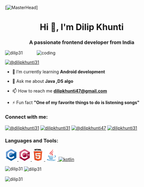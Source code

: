 [![MasterHead](https://1.bp.blogspot.com/-7A4WynwLsMw/XbBpCXG8fHI/AAAAAAAAMt4/uOa1bpLskYgrwGbllhSu2SDj_Mig8SXJQCLcBGAsYHQ/s1600/2000_600px.gif)]
<h1 align="center">Hi 👋, I'm Dilip Khunti</h1>
<h3 align="center">A passionate frontend developer from India</h3>
<img align="right" alt ="coding" width="400" src="https://cdn.dribbble.com/users/1162077/screenshots/3848914/programmer.gif">

<p align="left"> <img src="https://komarev.com/ghpvc/?username=dilip31&label=Profile%20views&color=0e75b6&style=flat" alt="dilip31" /> </p>

<p align="left"> <a href="https://twitter.com/@dilipkhunti31" target="blank"><img src="https://img.shields.io/twitter/follow/@dilipkhunti31?logo=twitter&style=for-the-badge" alt="@dilipkhunti31" /></a> </p>

- 🌱 I’m currently learning **Android development**

- 💬 Ask me about **Java ,DS algo**

- 📫 How to reach me **dilipkhunti47@gmail.com**

- ⚡ Fun fact **"One of my favorite things to do is listening songs"**

<h3 align="left">Connect with me:</h3>
<p align="left">
<a href="https://twitter.com/@dilipkhunti31" target="blank"><img align="center" src="https://raw.githubusercontent.com/rahuldkjain/github-profile-readme-generator/master/src/images/icons/Social/twitter.svg" alt="@dilipkhunti31" height="30" width="40" /></a>
<a href="https://instagram.com/dilipkhunti31" target="blank"><img align="center" src="https://raw.githubusercontent.com/rahuldkjain/github-profile-readme-generator/master/src/images/icons/Social/instagram.svg" alt="dilipkhunti31" height="30" width="40" /></a>
<a href="https://www.hackerrank.com/@dilipkhunti47" target="blank"><img align="center" src="https://raw.githubusercontent.com/rahuldkjain/github-profile-readme-generator/master/src/images/icons/Social/hackerrank.svg" alt="@dilipkhunti47" height="30" width="40" /></a>
<a href="https://www.leetcode.com/dilipkhunti31" target="blank"><img align="center" src="https://raw.githubusercontent.com/rahuldkjain/github-profile-readme-generator/master/src/images/icons/Social/leet-code.svg" alt="dilipkhunti31" height="30" width="40" /></a>
</p>

<h3 align="left">Languages and Tools:</h3>
<p align="left"> <a href="https://www.cprogramming.com/" target="_blank" rel="noreferrer"> <img src="https://raw.githubusercontent.com/devicons/devicon/master/icons/c/c-original.svg" alt="c" width="40" height="40"/> </a> <a href="https://www.w3schools.com/cpp/" target="_blank" rel="noreferrer"> <img src="https://raw.githubusercontent.com/devicons/devicon/master/icons/cplusplus/cplusplus-original.svg" alt="cplusplus" width="40" height="40"/> </a> <a href="https://www.w3.org/html/" target="_blank" rel="noreferrer"> <img src="https://raw.githubusercontent.com/devicons/devicon/master/icons/html5/html5-original-wordmark.svg" alt="html5" width="40" height="40"/> </a> <a href="https://www.java.com" target="_blank" rel="noreferrer"> <img src="https://raw.githubusercontent.com/devicons/devicon/master/icons/java/java-original.svg" alt="java" width="40" height="40"/> </a> <a href="https://kotlinlang.org" target="_blank" rel="noreferrer"> <img src="https://www.vectorlogo.zone/logos/kotlinlang/kotlinlang-icon.svg" alt="kotlin" width="40" height="40"/> </a> </p>

<p><img align="left" src="https://github-readme-stats.vercel.app/api/top-langs?username=dilip31&show_icons=true&locale=en&layout=compact" alt="dilip31" /></p>

<p>&nbsp;<img align="center" src="https://github-readme-stats.vercel.app/api?username=dilip31&show_icons=true&locale=en" alt="dilip31" /></p>

<p><img align="center" src="https://github-readme-streak-stats.herokuapp.com/?user=dilip31&" alt="dilip31" /></p>
